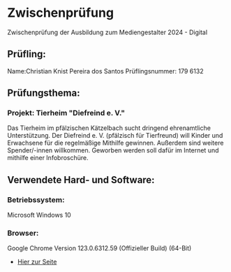 # Zwischenprüfung

Zwischenprüfung der Ausbildung zum Mediengestalter 2024 - Digital

## Prüfling:
Name:Christian Knist Pereira dos Santos
Prüflingsnummer: 179 6132

## Prüfungsthema:

### Projekt: Tierheim "Diefreind e. V."

Das Tierheim im pfälzischen Kätzelbach sucht dringend ehrenamtliche Unterstützung. Der Diefreind e. V. (pfälzisch für Tierfreund) will Kinder und Erwachsene für die regelmäßige Mithilfe gewinnen. Außerdem sind weitere Spender/-innen willkommen. Geworben werden soll dafür im Internet und mithilfe einer Infobroschüre.


## Verwendete Hard- und Software:

### Betriebssystem:

Microsoft Windows 10

### Browser:

Google Chrome
Version 123.0.6312.59 (Offizieller Build) (64-Bit)


 
+ [Hier zur Seite](https://kriskaps.github.io/zwischenpruefung/teilaufgabe_b/index.html)

